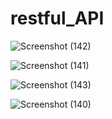 # restful_API
![Screenshot (142)](https://user-images.githubusercontent.com/64306983/130330777-5403fb82-0c84-4956-b9a8-0bda784967c5.png)

![Screenshot (141)](https://user-images.githubusercontent.com/64306983/130330771-43e05417-2d53-419e-8248-453b1a671f51.png)

![Screenshot (143)](https://user-images.githubusercontent.com/64306983/130330778-833f0243-2892-4b68-84d1-f987917b43d3.png)

![Screenshot (140)](https://user-images.githubusercontent.com/64306983/130330769-9746545c-33aa-4262-a2e3-aff3f23f7037.png)
